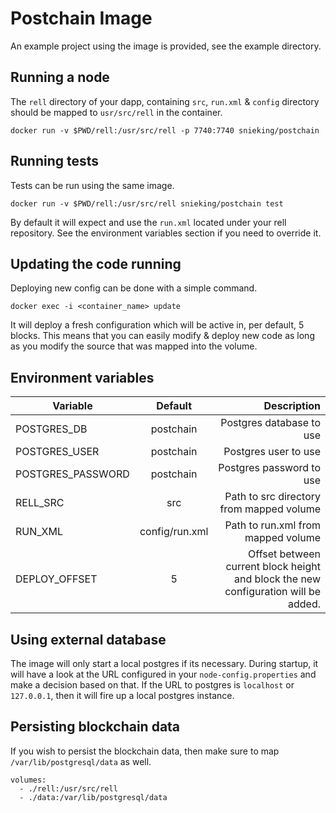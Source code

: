 # Postchain Image

An example project using the image is provided, see the example directory.

## Running a node

The `rell` directory of your dapp, containing `src`, `run.xml` & `config` directory should be mapped to `usr/src/rell` in the container.

```
docker run -v $PWD/rell:/usr/src/rell -p 7740:7740 snieking/postchain
```

## Running tests

Tests can be run using the same image.

```
docker run -v $PWD/rell:/usr/src/rell snieking/postchain test
```

By default it will expect and use the `run.xml` located under your rell repository. See the environment variables section if you need to override it.

## Updating the code running

Deploying new config can be done with a simple command.

```
docker exec -i <container_name> update
```

It will deploy a fresh configuration which will be active in, per default, 5 blocks. This means that you can easily modify & deploy new code as long as you modify the source that was mapped into the volume.

## Environment variables

| Variable          |    Default     |                              Description |
| ----------------- | :------------: | ---------------------------------------: |
| POSTGRES_DB       |   postchain    |                 Postgres database to use |
| POSTGRES_USER     |   postchain    |                     Postgres user to use |
| POSTGRES_PASSWORD |   postchain    |                 Postgres password to use |
| RELL_SRC          |      src       | Path to src directory from mapped volume |
| RUN_XML           | config/run.xml |       Path to run.xml from mapped volume |
| DEPLOY_OFFSET     |       5        |       Offset between current block height and block the new configuration will be added. |

## Using external database

The image will only start a local postgres if its necessary. During startup, it will have a look at the URL configured in your `node-config.properties` and make a decision based on that. If the URL to postgres is `localhost` or `127.0.0.1`, then it will fire up a local postgres instance.

## Persisting blockchain data

If you wish to persist the blockchain data, then make sure to map `/var/lib/postgresql/data` as well.

```
volumes:
  - ./rell:/usr/src/rell
  - ./data:/var/lib/postgresql/data
```
